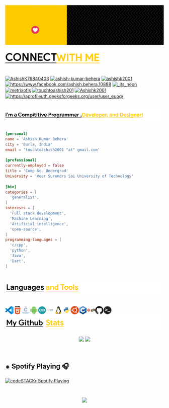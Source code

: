 <img src="https://github.com/ashish-max/ashish-max/blob/main/Yellow%20and%20Black%20Custom%20Stationery%20Discount%20Etsy%20Banner.gif">

<br />


<img align="center" src="https://github.com/ashish-max/ashish-max/blob/main/contact%20with%20me.png"/>

<p align="left">
<a href="https://twitter.com/AshishK76840403" target="blank"><img align="center" src="https://cdn.jsdelivr.net/npm/simple-icons@3.0.1/icons/twitter.svg" alt="AshishK76840403" height="40" width="50" background='#FFFFFF'/></a>
<a href="https://stackoverflow.com/users/14707833/ashish-kumar-behera" target="blank"><img align="center" src="https://cdn.jsdelivr.net/npm/simple-icons@3.0.1/icons/stackoverflow.svg" alt="ashish-kumar-behera" height="40" width="50" /></a>
<a href="https://www.kaggle.com/ashishk2001" target="blank"><img align="center" src="https://cdn.jsdelivr.net/npm/simple-icons@3.0.1/icons/kaggle.svg" alt="ashishk2001" height="40" width="50" /></a>
<a href="https://www.facebook.com/ashish.behera.10888" target="blank"><img align="center" src="https://cdn.jsdelivr.net/npm/simple-icons@3.0.1/icons/facebook.svg" alt="https://www.facebook.com/ashish.behera.10888" height="40" width="50" /></a>
<a href="https://www.instagram.com/call_me_a_s_h_u_/" target="blank"><img align="center" src="https://cdn.jsdelivr.net/npm/simple-icons@3.0.1/icons/instagram.svg" alt="_its_neon" height="40" width="50" /></a>
<a href="https://www.codechef.com/users/metrixofls" target="blank"><img align="center" src="https://cdn.jsdelivr.net/npm/simple-icons@3.1.0/icons/codechef.svg" alt="metrixofls" height="40" width="50" /></a>
<a href="https://www.hackerrank.com/touchtoashish201" target="blank"><img align="center" src="https://cdn.jsdelivr.net/npm/simple-icons@3.0.1/icons/hackerrank.svg" alt="touchtoashish201" height="40" width="50" /></a>
<a href="https://codeforces.com/profile/Ashishk2001" target="blank"><img align="center" src="https://cdn.jsdelivr.net/npm/simple-icons@3.0.1/icons/codeforces.svg" alt="Ashishk2001" height="40" width="50" /></a>
<a href="https://aprofileuth.geeksforgeeks.org/user/user_euog/" target="blank"><img align="center" src="https://cdn.jsdelivr.net/npm/simple-icons@3.0.1/icons/geeksforgeeks.svg" alt="https://aprofileuth.geeksforgeeks.org/user/user_euog/" height="40" width="50" /></a>
</p>
  
<br />

<img align="center" src="https://github.com/ashish-max/ashish-max/blob/main/my%20intes.png"/>

```toml

[personal]
name = 'Ashish Kumar Behera'
city = 'Burla, India'
email = 'touchtoashish2001 "at" gmail.com'

[professional]
currently-employed = false
title = 'Comp Sc. Undergrad'
University = 'Veer Surendrs Sai University of Technology'

[bio]
categories = [
  'generalist',
]
interests = [
  'Full stack development',
  'Machine Learning',
  'Artificial intelligence',
  'open-source',
]
programming-languages = [
  'c/cpp',
  'python',
  'Java',
  'Dart',
]

```
<br />  

<img align="center" src="https://github.com/ashish-max/ashish-max/blob/main/langs%20n%20tools.png"/>

[<img align="left" alt="Visual Studio Code" width="26px" src="https://raw.githubusercontent.com/github/explore/80688e429a7d4ef2fca1e82350fe8e3517d3494d/topics/visual-studio-code/visual-studio-code.png" />][git]
[<img align="left" alt="HTML5" width="26px" src="https://raw.githubusercontent.com/github/explore/80688e429a7d4ef2fca1e82350fe8e3517d3494d/topics/html/html.png" />][git]
[<img align="left" alt="C" width="26px" src="https://github.com/github/explore/blob/main/topics/c/c.png" />][git]
[<img align="left" alt="Android Studios" width="26px" src="https://github.com/github/explore/blob/main/topics/android/android.png" />][git]
[<img align="left" alt="Arduino" width="26px" src="https://github.com/github/explore/blob/main/topics/arduino/arduino.png" />][git]
[<img align="left" alt="java" width="26px" src="https://github.com/github/explore/blob/main/topics/java/java.png" />][git]
[<img align="left" alt="Linux" width="26px" src="https://github.com/github/explore/blob/main/topics/linux/linux.png" />][git]
[<img align="left" alt="Python" width="26px" src="https://github.com/github/explore/blob/main/topics/python/python.png" />][git]
[<img align="left" alt="ubuntu" width="26px" src="https://github.com/github/explore/blob/main/topics/ubuntu/ubuntu.png" />][git]
[<img align="left" alt="cpp" width="26px" src="https://github.com/github/explore/blob/main/topics/cpp/cpp.png" />][git]
[<img align="left" alt="Git" width="26px" src="https://raw.githubusercontent.com/github/explore/80688e429a7d4ef2fca1e82350fe8e3517d3494d/topics/git/git.png" />][git]
[<img align="left" alt="GitHub" width="26px" src="https://raw.githubusercontent.com/github/explore/78df643247d429f6cc873026c0622819ad797942/topics/github/github.png">][git]
[<img align="left" alt="Terminal" width="26px" src="https://raw.githubusercontent.com/github/explore/80688e429a7d4ef2fca1e82350fe8e3517d3494d/topics/terminal/terminal.png">][git]
---
<br />

<img align="center" src="https://github.com/ashish-max/ashish-max/blob/main/stats.png"/>

<p align = "center">
<img src = "https://github-readme-stats.vercel.app/api?username=ashish-max&show_icons=true&theme=great-gatsby&layout=compact">
<img src = "https://github-readme-stats.vercel.app/api/top-langs/?username=ashish-max&hide=css,html&theme=great-gatsby&layout=compact">
  </p>
<br />


## ⁕ Spotify Playing 🎧

[<img src="https://now-playing-codestackr.vercel.app/api/spotify-playing" alt="codeSTACKr Spotify Playing" width="350" />](https://open.spotify.com/user/swyqyimdc12jajde4vpwd2x1b)

<br />

[git]: https://github.com/ashish-max

<p align="center">
<img src="https://visitor-badge.laobi.icu/badge?page_id=ashish-max" id="counter">
</p>

